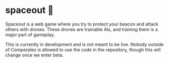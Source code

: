# spaceout 🚀

Spaceout is a web game where you try to protect your beacon and attack others with drones. These drones are trainable AIs, and training them is a major part of gameplay.

This is currently in development and is not meant to be live. Nobody outside of Comperplex is allowed to use the code in the repository, though this will change once we enter beta.
